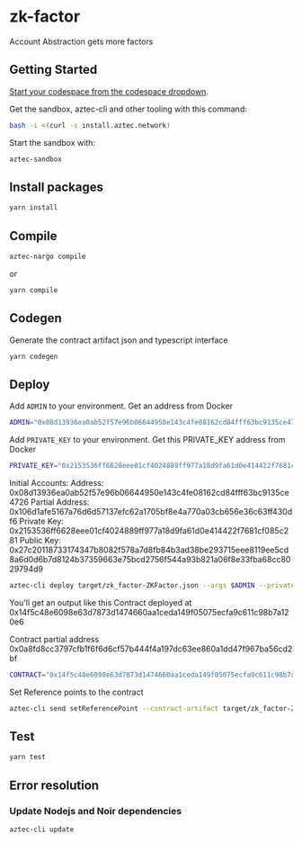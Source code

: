 # zk-factor
Account Abstraction gets more factors

## Getting Started
[Start your codespace from the codespace dropdown](https://docs.github.com/en/codespaces/getting-started/quickstart).

Get the sandbox, aztec-cli and other tooling with this command:

```bash
bash -i <(curl -s install.aztec.network)
```

Start the sandbox with:

```bash
aztec-sandbox
```

## Install packages

```bash
yarn install
```

## Compile

```bash
aztec-nargo compile
```

or

```bash
yarn compile
```

## Codegen

Generate the contract artifact json and typescript interface

```bash
yarn codegen
```

## Deploy

Add `ADMIN` to your environment. Get an address from Docker

```bash
ADMIN="0x08d13936ea0ab52f57e96b06644950e143c4fe08162cd84fff63bc9135ce4726"
```

Add `PRIVATE_KEY` to your environment. Get this PRIVATE_KEY address from Docker

```bash
PRIVATE_KEY="0x2153536ff6628eee01cf4024889ff977a18d9fa61d0e414422f7681cf085c281"
```

Initial Accounts:
Address: 0x08d13936ea0ab52f57e96b06644950e143c4fe08162cd84fff63bc9135ce4726
Partial Address: 0x106d1afe5167a76d6d57137efc62a1705bf8e4a770a03cb656e36c63ff430df6
Private Key: 0x2153536ff6628eee01cf4024889ff977a18d9fa61d0e414422f7681cf085c281
Public Key: 0x27c20118733174347b8082f578a7d8fb84b3ad38be293715eee8119ee5cd8a6d0d6b7d8124b37359663e75bcd2756f544a93b821a06f8e33fba68cc8029794d9


```bash
aztec-cli deploy target/zk_factor-ZKFactor.json --args $ADMIN --private-key $PRIVATE_KEY
```
You'll get an output like this
Contract deployed at 0x14f5c48e6098e63d7873d1474660aa1ceda149f05075ecfa9c611c98b7a120e6

Contract partial address 0x0a8fd8cc3797cfb1f6f6d6cf57b444f4a197dc63ee860a1dd47f967ba56cd2bf

```bash
CONTRACT="0x14f5c48e6098e63d7873d1474660aa1ceda149f05075ecfa9c611c98b7a120e6"
```

Set Reference points to the contract
```bash
aztec-cli send setReferencePoint --contract-artifact target/zk_factor-ZKFactor.json --contract-address $CONTRACT --args 0 4 6 --private-key $PRIVATE_KEY
```
## Test

```bash
yarn test
```

## Error resolution

### Update Nodejs and Noir dependencies

```bash
aztec-cli update
```
